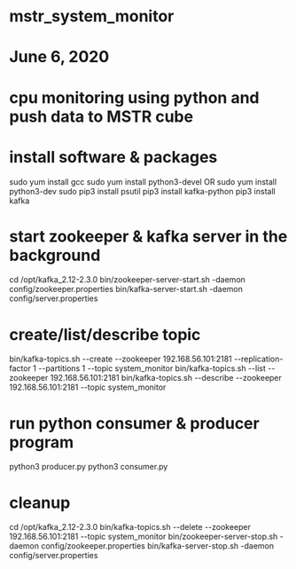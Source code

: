 # mstr_system_monitor
# June 6, 2020
# cpu monitoring using python and push data to MSTR cube 

# install software & packages
sudo yum install gcc
sudo yum install python3-devel OR sudo yum install python3-dev
sudo pip3 install psutil
pip3 install kafka-python
pip3 install kafka

# start zookeeper & kafka server in the background
cd /opt/kafka_2.12-2.3.0
bin/zookeeper-server-start.sh -daemon config/zookeeper.properties
bin/kafka-server-start.sh -daemon config/server.properties

# create/list/describe topic
bin/kafka-topics.sh --create --zookeeper 192.168.56.101:2181 --replication-factor 1 --partitions 1 --topic system_monitor
bin/kafka-topics.sh --list --zookeeper 192.168.56.101:2181
bin/kafka-topics.sh --describe --zookeeper 192.168.56.101:2181 --topic system_monitor

# run python consumer & producer program 
python3 producer.py
python3 consumer.py

# cleanup
cd /opt/kafka_2.12-2.3.0
bin/kafka-topics.sh --delete --zookeeper 192.168.56.101:2181 --topic system_monitor
bin/zookeeper-server-stop.sh -daemon config/zookeeper.properties
bin/kafka-server-stop.sh -daemon config/server.properties

